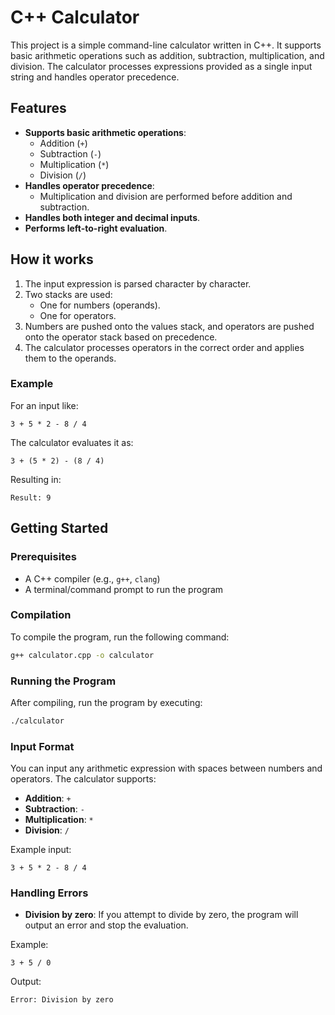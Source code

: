 
# C++ Calculator

This project is a simple command-line calculator written in C++. It supports basic arithmetic operations such as addition, subtraction, multiplication, and division. The calculator processes expressions provided as a single input string and handles operator precedence.

## Features

- **Supports basic arithmetic operations**:
  - Addition (`+`)
  - Subtraction (`-`)
  - Multiplication (`*`)
  - Division (`/`)
- **Handles operator precedence**:
  - Multiplication and division are performed before addition and subtraction.
- **Handles both integer and decimal inputs**.
- **Performs left-to-right evaluation**.

## How it works

1. The input expression is parsed character by character.
2. Two stacks are used:
   - One for numbers (operands).
   - One for operators.
3. Numbers are pushed onto the values stack, and operators are pushed onto the operator stack based on precedence.
4. The calculator processes operators in the correct order and applies them to the operands.

### Example

For an input like:

```
3 + 5 * 2 - 8 / 4
```

The calculator evaluates it as:

```
3 + (5 * 2) - (8 / 4)
```

Resulting in:

```
Result: 9
```

## Getting Started

### Prerequisites

- A C++ compiler (e.g., `g++`, `clang`)
- A terminal/command prompt to run the program

### Compilation

To compile the program, run the following command:

```bash
g++ calculator.cpp -o calculator
```

### Running the Program

After compiling, run the program by executing:

```bash
./calculator
```

### Input Format

You can input any arithmetic expression with spaces between numbers and operators. The calculator supports:

- **Addition**: `+`
- **Subtraction**: `-`
- **Multiplication**: `*`
- **Division**: `/`

Example input:

```
3 + 5 * 2 - 8 / 4
```

### Handling Errors

- **Division by zero**: If you attempt to divide by zero, the program will output an error and stop the evaluation.
  
Example:

```
3 + 5 / 0
```

Output:

```
Error: Division by zero
```


